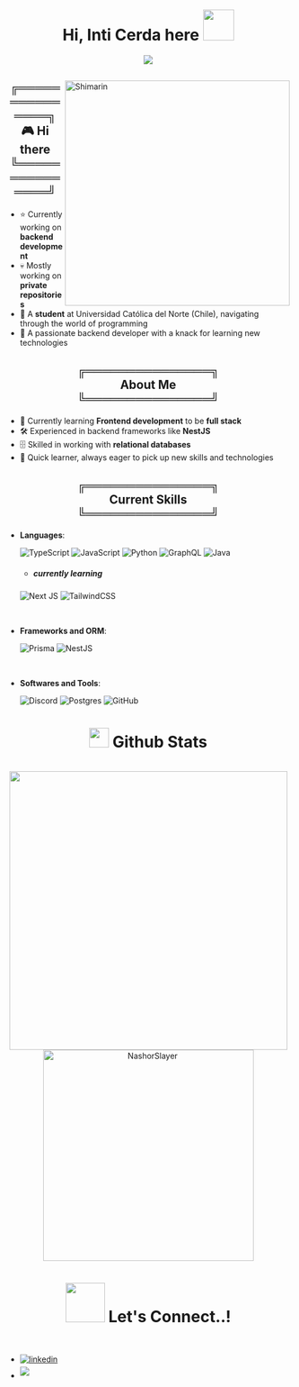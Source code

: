 
<h1 align="center"><b> Hi, Inti Cerda here </b><img src="https://media.tenor.com/5OLMdrjEUGcAAAAi/deku-hype-hype.gif" width="55"></h1>
<p align = center ><img src="https://wallpapercave.com/wp/wp9831615.jpg"> </p>

<div>

<img align="right" width="400" alt="Shimarin" src="https://w0.peakpx.com/wallpaper/941/799/HD-wallpaper-chainsaw-man-anime-chainsaw-chainsawman-manga.jpg"/>


<body>
    <h2 class="decorated-text" align="center">
        ╔═══════════════╗<br>
        🎮 Hi there<br>
        ╚═══════════════╝
    </h2>
</body>


- ⭐ Currently working on **backend development**
- 💀 Mostly working on **private repositories**
- 👾 A **student** at Universidad Católica del Norte (Chile), navigating through the world of programming
- 🚀 A passionate backend developer with a knack for learning new technologies

<body>
    <h2 class="decorated-text" align="center">
        ╔═══════════════╗<br>
           About Me<br>
        ╚═══════════════╝
    </h2>
</body>

- 🌱 Currently learning **Frontend development** to be **full stack**
- 🛠 Experienced in backend frameworks like **NestJS**
- 🗄️ Skilled in working with **relational databases**
- 🔄 Quick learner, always eager to pick up new skills and technologies

<body>
    <h2 class="decorated-text" align="center">
        ╔═══════════════╗<br>
        Current Skills<br>
        ╚═══════════════╝
    </h2>
</body>


- **Languages**:
    
  ![TypeScript](https://img.shields.io/badge/typescript-%23007ACC.svg?style=for-the-badge&logo=typescript&logoColor=white)
  ![JavaScript](https://img.shields.io/badge/javascript-%23323330.svg?style=for-the-badge&logo=javascript&logoColor=%23F7DF1E)
  ![Python](https://img.shields.io/badge/Python%20-%2314354C.svg?style=for-the-badge&logo=python&logoColor=white)
  ![GraphQL](https://img.shields.io/badge/-GraphQL-E10098?style=for-the-badge&logo=graphql&logoColor=white)
  ![Java](https://img.shields.io/badge/java-%23ED8B00.svg?style=for-the-badge&logo=openjdk&logoColor=white)
  
  
  - <h5> currently learning </h5>
   ![Next JS](https://img.shields.io/badge/Next-black?style=for-the-badge&logo=next.js&logoColor=white)
  ![TailwindCSS](https://img.shields.io/badge/tailwindcss-%2338B2AC.svg?style=for-the-badge&logo=tailwind-css&logoColor=white)
  
<br>   
    
- **Frameworks and ORM**:

  ![Prisma](https://img.shields.io/badge/Prisma-3982CE?style=for-the-badge&logo=Prisma&logoColor=white)
  ![NestJS](https://img.shields.io/badge/nestjs-%23E0234E.svg?style=for-the-badge&logo=nestjs&logoColor=white)
  
<br>

- **Softwares and Tools**:

  ![Discord](https://img.shields.io/badge/Discord-%235865F2.svg?style=for-the-badge&logo=discord&logoColor=white)
![Postgres](https://img.shields.io/badge/postgres-%23316192.svg?style=for-the-badge&logo=postgresql&logoColor=white)
![GitHub](https://img.shields.io/badge/github-%23121011.svg?style=for-the-badge&logo=github&logoColor=white)


## <h1 align="center"><img src="https://media.giphy.com/media/iY8CRBdQXODJSCERIr/giphy.gif" width="35"><b> Github Stats </b>
<br>

<div align="center">

<a href="https://github.com/IntiCerda/">
  <img src="https://github-readme-stats.vercel.app/api?username=IntiCerda&include_all_commits=true&count_private=true&show_icons=true&line_height=20&title_color=7A7ADB&icon_color=2234AE&text_color=D3D3D3&bg_color=0,000000,130F40" width="495"/>
  <img src="https://github-readme-stats.vercel.app/api/top-langs?username=IntiCerda&show_icons=true&locale=en&layout=compact&line_height=20&title_color=7A7ADB&icon_color=2234AE&text_color=D3D3D3&bg_color=0,000000,130F40" width="375"  alt="NashorSlayer"/>
</a>
</div>


## <h1 align="center"><img src="https://media3.giphy.com/media/v1.Y2lkPTc5MGI3NjExaGJiZ3ZxZmtxdHE5eWhpdmM4MXlkc2ttd3VqaXE4N2ozNGFvMWQ5cCZlcD12MV9pbnRlcm5hbF9naWZfYnlfaWQmY3Q9cw/KVavw5OVSK7LmYyhVx/giphy.webp" width ="70"><b> Let's Connect..!</b>
<br>
<div align='left'>

<ul>

<li>
<a href="https://www.linkedin.com/in/inti-amaru-cerda-ramirez-704321321/" target="_blank">
<img src="https://img.shields.io/badge/linkedin:  Inti C.-%2300acee.svg?color=405DE6&style=for-the-badge&logo=linkedin&logoColor=white" alt=linkedin style="margin-bottom: 5px;"/>
</a>
</li>

<li>
<a href="mailto:inti.cerda@alumnos.ucn.cl" target="_blank">
<img src="https://img.shields.io/badge/gmail:  Inti C.-%23EA4335.svg?style=for-the-badge&logo=gmail&logoColor=white" t=mail style="margin-bottom: 5px;" />
</a>
</li>
	
</ul>
</div>
<br>
